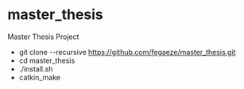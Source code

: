 # master_thesis

Master Thesis Project

- git clone --recursive https://github.com/fegaeze/master_thesis.git
- cd master_thesis
- ./install.sh
- catkin_make


